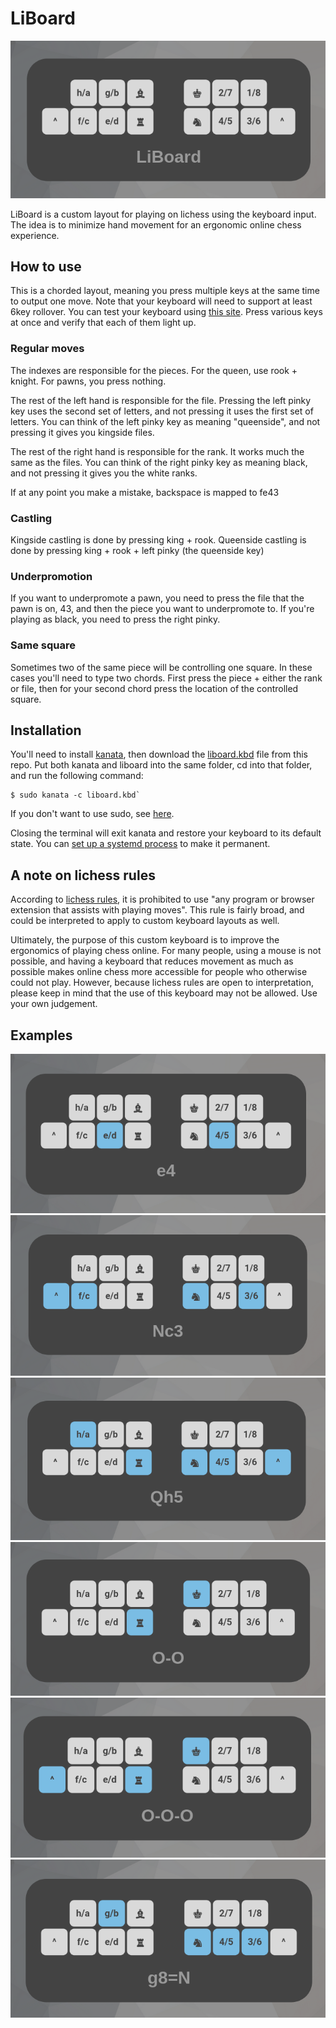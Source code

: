 # LiBoard
![LiBoard](images/liboard.png)

LiBoard is a custom layout for playing on lichess using the keyboard input. The idea is to minimize hand movement for an ergonomic online chess experience.

## How to use
This is a chorded layout, meaning you press multiple keys at the same time to output one move. Note that your keyboard will need to support at least 6key rollover. You can test your keyboard using [this site](https://www.mechanical-keyboard.org/key-rollover-test/). Press various keys at once and verify that each of them light up.

### Regular moves
The indexes are responsible for the pieces. For the queen, use rook + knight. For pawns, you press nothing.

The rest of the left hand is responsible for the file. Pressing the left pinky key uses the second set of letters, and not pressing it uses the first set of letters. You can think of the left pinky key as meaning "queenside", and not pressing it gives you kingside files.

The rest of the right hand is responsible for the rank. It works much the same as the files. You can think of the right pinky key as meaning black, and not pressing it gives you the white ranks. 

If at any point you make a mistake, backspace is mapped to fe43

### Castling
Kingside castling is done by pressing king + rook. Queenside castling is done by pressing king + rook + left pinky (the queenside key)

### Underpromotion
If you want to underpromote a pawn, you need to press the file that the pawn is on, 43, and then the piece you want to underpromote to. If you're playing as black, you need to press the right pinky. 

### Same square
Sometimes two of the same piece will be controlling one square. In these cases you'll need to type two chords. First press the piece + either the rank or file, then for your second chord press the location of the controlled square. 

## Installation
You'll need to install [kanata](https://github.com/jtroo/kanata), then download the [liboard.kbd](liboard.kbd) file from this repo. Put both kanata and liboard into the same folder, cd into that folder, and run the following command:

```
$ sudo kanata -c liboard.kbd`
```

If you don't want to use sudo, see [here](https://github.com/jtroo/kanata/wiki/Avoid-using-sudo-on-Linux).

Closing the terminal will exit kanata and restore your keyboard to its default state. You can [set up a systemd process](https://github.com/jtroo/kanata/discussions/130) to make it permanent.

## A note on lichess rules
According to [lichess rules](https://lichess.org/page/fair-play), it is prohibited to use "any program or browser extension that assists with playing moves". This rule is fairly broad, and could be interpreted to apply to custom keyboard layouts as well. 

Ultimately, the purpose of this custom keyboard is to improve the ergonomics of playing chess online. For many people, using a mouse is not possible, and having a keyboard that reduces movement as much as possible makes online chess more accessible for people who otherwise could not play. However, because lichess rules are open to interpretation, please keep in mind that the use of this keyboard may not be allowed. Use your own judgement.

## Examples
![e4](images/pawn.png)
![nc3](images/knight.png)
![qh5](images/queen.png)
![o-o](images/kingside.png)
![o-o-o](images/queenside.png)
![g8=n](images/underpromote.png)